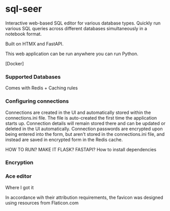# sql-seer
Interactive web-based SQL editor for various database types. Quickly run various SQL queries across different databases simultaneously in a notebook format.

Built on HTMX and FastAPI.

This web application can be run anywhere you can run Python.

[Docker]


### Supported Databases



Comes with Redis + Caching rules


### Configuring connections
Connections are created in the UI and automatically stored within the connections.ini file. The file is auto-created the first time the application starts up. Connection details will remain stored there and can be updated or deleted in the UI automatically. Connection passwords are encrypted upon being entered into the form, but aren't stored in the connections.ini file, and instead are saved in encrypted form in the Redis cache.


HOW TO RUN? MAKE IT FLASK? FASTAPI?
How to install dependencies

### Encryption



### Ace editor
Where I got it




In accordance wih their attribution requirements, the favicon was designed using resources from Flaticon.com
 